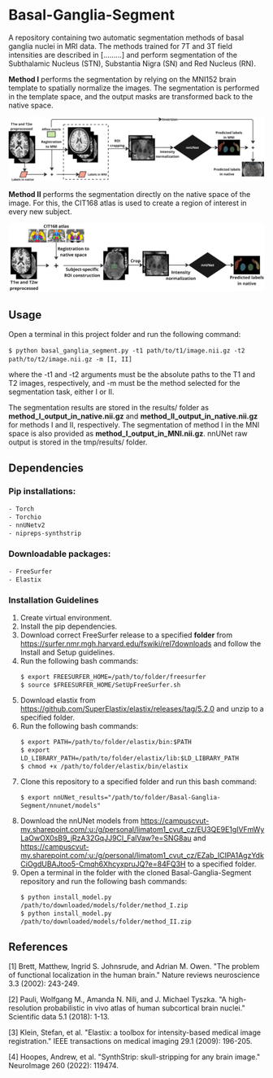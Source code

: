 # Basal-Ganglia-Segment
A repository containing two automatic segmentation methods of basal ganglia nuclei in MRI data. The methods trained for 7T and 3T field intensities are described in [.........] and perform segmentation of the Subthalamic Nucleus (STN), Substantia Nigra (SN) and Red Nucleus (RN).

**Method I** performs the segmentation by relying on the MNI152 brain template to spatially normalize the images. The segmentation is performed in the template space, and the output masks are transformed back to the native space.

![alt text](https://github.com/Tomaicho/Basal-Ganglia-Segment/blob/main/documentation/Method_I_pipeline.png?raw=true)

**Method II** performs the segmentation directly on the native space of the image. For this, the CIT168 atlas is used to create a region of interest in every new subject.

![alt text](https://github.com/Tomaicho/Basal-Ganglia-Segment/blob/main/documentation/Method_II_pipeline.png?raw=true)

## Usage
Open a terminal in this project folder and run the following command:

```$ python basal_ganglia_segment.py -t1 path/to/t1/image.nii.gz -t2 path/to/t2/image.nii.gz -m [I, II]```

where the -t1 and -t2 arguments must be the absolute paths to the T1 and T2 images, respectively, and -m must be the method selected for the segmentation task, either I or II.

The segmentation results are stored in the results/ folder as **method_I_output_in_native.nii.gz** and **method_II_output_in_native.nii.gz** for methods I and II, respectively. The segmentation of method I in the MNI space is also provided as **method_I_output_in_MNI.nii.gz**. nnUNet raw output is stored in the tmp/results/ folder.

## Dependencies
### Pip installations:
    - Torch
    - Torchio
    - nnUNetv2
    - nipreps-synthstrip

### Downloadable packages:
    - FreeSurfer
    - Elastix

### Installation Guidelines
1. Create virtual environment.
2. Install the pip dependencies.
3. Download correct FreeSurfer release to a specified **folder** from https://surfer.nmr.mgh.harvard.edu/fswiki/rel7downloads and follow the Install and Setup guidelines.
4. Run the following bash commands:
    ```
    $ export FREESURFER_HOME=/path/to/folder/freesurfer
    $ source $FREESURFER_HOME/SetUpFreeSurfer.sh
    ```
5. Download elastix from https://github.com/SuperElastix/elastix/releases/tag/5.2.0 and unzip to a specified folder.
6. Run the following bash commands:
    ```
    $ export PATH=/path/to/folder/elastix/bin:$PATH
    $ export LD_LIBRARY_PATH=/path/to/folder/elastix/lib:$LD_LIBRARY_PATH
    $ chmod +x /path/to/folder/elastix/bin/elastix
    ```
7. Clone this repository to a specified folder and run this bash command:
    ```
    $ export nnUNet_results="/path/to/folder/Basal-Ganglia-Segment/nnunet/models"
    ```
9. Download the nnUNet models from https://campuscvut-my.sharepoint.com/:u:/g/personal/limatom1_cvut_cz/EU3QE9E1gIVFmWyLaOwOX0sB9_jRzA32GqJJ9Cl_FalVaw?e=SNG8au and https://campuscvut-my.sharepoint.com/:u:/g/personal/limatom1_cvut_cz/EZab_ICIPA1AgzYdkCiOgdUBAJtoo5-Cmqh6XhcyxpruJQ?e=84FQ3H to a specified folder.
10. Open a terminal in the folder with the cloned Basal-Ganglia-Segment repository and run the following bash commands:
    ```
    $ python install_model.py /path/to/downloaded/models/folder/method_I.zip
    $ python install_model.py /path/to/downloaded/models/folder/method_II.zip
    ```

## References

[1] Brett, Matthew, Ingrid S. Johnsrude, and Adrian M. Owen. "The problem of functional localization in the human brain." Nature reviews neuroscience 3.3 (2002): 243-249.

[2] Pauli, Wolfgang M., Amanda N. Nili, and J. Michael Tyszka. "A high-resolution probabilistic in vivo atlas of human subcortical brain nuclei." Scientific data 5.1 (2018): 1-13.

[3] Klein, Stefan, et al. "Elastix: a toolbox for intensity-based medical image registration." IEEE transactions on medical imaging 29.1 (2009): 196-205.

[4] Hoopes, Andrew, et al. "SynthStrip: skull-stripping for any brain image." NeuroImage 260 (2022): 119474.